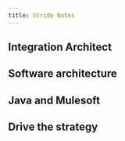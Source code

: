 ```yaml
---
title: Stride Notes
---
```


## Integration Architect

## Software architecture
## Java and Mulesoft
## Drive the strategy
